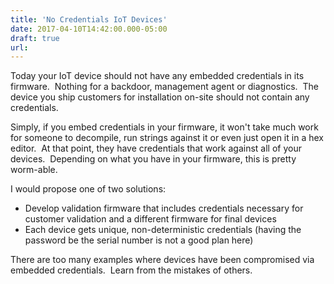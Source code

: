 ```yaml
---
title: 'No Credentials IoT Devices'
date: 2017-04-10T14:42:00.000-05:00
draft: true
url: 
---
```


Today your IoT device should not have any embedded credentials in its firmware.  Nothing for a backdoor, management agent or diagnostics.  The device you ship customers for installation on-site should not contain any credentials.  

  

Simply, if you embed credentials in your firmware, it won't take much work for someone to decompile, run strings against it or even just open it in a hex editor.  At that point, they have credentials that work against all of your devices.  Depending on what you have in your firmware, this is pretty worm-able.

  

I would propose one of two solutions:

*   Develop validation firmware that includes credentials necessary for customer validation and a different firmware for final devices
*   Each device gets unique, non-deterministic credentials (having the password be the serial number is not a good plan here)

There are too many examples where devices have been compromised via embedded credentials.  Learn from the mistakes of others.